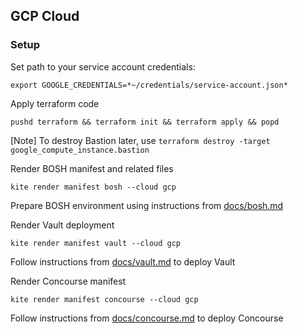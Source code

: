 ## GCP Cloud

### Setup

Set path to your service account credentials:
```
export GOOGLE_CREDENTIALS=*~/credentials/service-account.json*
```


Apply terraform code
```
pushd terraform && terraform init && terraform apply && popd
```

[Note]
To destroy Bastion later, use `terraform destroy -target google_compute_instance.bastion`

Render BOSH manifest and related files
```
kite render manifest bosh --cloud gcp
```

Prepare BOSH environment using instructions from [docs/bosh.md](docs/bosh.md)

Render Vault deployment
```
kite render manifest vault --cloud gcp
```

Follow instructions from [docs/vault.md](docs/vault.md) to deploy Vault

Render Concourse manifest
```
kite render manifest concourse --cloud gcp
```

Follow instructions from [docs/concourse.md](docs/concourse.md) to deploy Concourse
